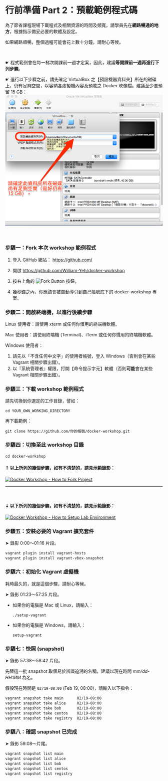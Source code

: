 行前準備 Part 2：預載範例程式碼
===

為了節省課程現場下載程式及相關資源的時間及頻寬，請學員先在**網路暢通的地方**，根據指示備妥必要的軟體及設定。

如果網路順暢，整個過程可能會花上數十分鐘，請耐心等候。

&nbsp;

☛ 程式範例會在每一梯次開課前一週才定案，因此，建議**等開課前一週再進行下列步驟**。

☛ 進行以下步驟之前，請先確定 VirtualBox 之【預設機器資料夾】所在的磁碟上，仍有足夠空間，以容納各虛擬機內容及預載之 Docker 映像檔。建議至少要預留 15 GB：
![預留 VirtualBox 虛擬機所需空間](img/vbox-diskspace.png)


&nbsp;


### 步驟一：Fork 本次 workshop 範例程式

1. 登入 GitHub 網站： https://github.com/

2. 開啟 https://github.com/William-Yeh/docker-workshop

3. 按右上角的 ![Fork Button](img/icon-github-fork.png) 按鈕。

4. 幾秒鐘之內，你應該會被自動導引到自己帳號底下的 docker-workshop 專案。


### 步驟二：開啟終端機，以進行後續步驟

Linux 使用者：請使用 xterm 或任何你慣用的終端機軟體。

Mac 使用者：請使用終端機 (Terminal)、iTerm 或任何你慣用的終端機軟體。

Windows 使用者：

1. 請先以「不含任何中文字」的使用者帳號，登入 Windows（否則會在某些 Vagrant 相關步驟出錯）。
2. 以『系統管理者』權限，打開【命令提示字元】軟體（否則**可能**會在某些 Vagrant 相關步驟出錯）。




### 步驟三：下載 workshop 範例程式

請先切換到你選定的工作目錄，譬如：

   ```shell
   cd YOUR_OWN_WORKING_DIRECTORY
   ```

再下載範例：

   ```shell
   git clone https://github.com/你的帳號/docker-workshop.git
   ```



### 步驟四：切換至此 workshop 目錄

```shell
cd docker-workshop
```

#### ⇡ 以上所列的幾個步驟，如有不清楚的，請見示範錄影：

[![Docker Workshop - How to Fork Project](http://img.youtube.com/vi/n2ogtWHZRzo/0.jpg)](http://youtu.be/n2ogtWHZRzo)

---
<br/>

#### ⇣ 以下所列的幾個步驟，如有不清楚的，請見示範錄影：

[![Docker Workshop - How to Setup Lab Environment](http://img.youtube.com/vi/0aaMQ8u9Dvg/0.jpg)](http://youtu.be/0aaMQ8u9Dvg)



### 步驟五：安裝必要的 Vagrant 擴充套件

➤ 錄影 0:00～01:16 片段。

```shell
vagrant plugin install vagrant-hosts
vagrant plugin install vagrant-vbox-snapshot
```


### 步驟六：初始化 Vagrant 虛擬機

耗時最久的，就是這個步驟，請耐心等候。

➤ 錄影 01:23～57:25 片段。

- 如果你的電腦是 Mac 或 Linux，請輸入：

  ```shell
  ./setup-vagrant
  ```

- 如果你的電腦是 Windows，請輸入：

  ```shell
  setup-vagrant
  ```


### 步驟七：快照 (snapshot)

➤ 錄影 57:38～58:42 片段。

先替這一批 snapshot 取個易於辨識追溯的名稱，建議以現在時間 *mm/dd-HH:MM* 為名。

假設現在時間是 `02/19-08:00` (Feb 19, 08:00)，請輸入以下指令：

```shell
vagrant snapshot take main      02/19-08:00
vagrant snapshot take alice     02/19-08:00
vagrant snapshot take bob       02/19-08:00
vagrant snapshot take centos    02/19-08:00
vagrant snapshot take registry  02/19-08:00
```


### 步驟八：確認 snapshot 已完成

➤ 錄影 59:08～片尾。

```shell
vagrant snapshot list main
vagrant snapshot list alice
vagrant snapshot list bob
vagrant snapshot list centos
vagrant snapshot list registry
```
